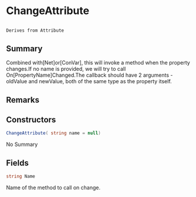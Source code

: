 # ChangeAttribute

## 
```c#
Derives from Attribute
```

## Summary

Combined with[Net]or[ConVar], this will invoke a method when the property changes.If no name is provided, we will try to call On[PropertyName]Changed.The callback should have 2 arguments - oldValue and newValue, both of the same type as the property itself.
## Remarks

## Constructors

```c#
ChangeAttribute( string name = null) 
```
No Summary
## Fields

```c#
string Name
```
Name of the method to call on change.
